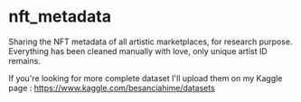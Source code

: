 # nft_metadata
Sharing the NFT metadata of all artistic marketplaces, for research purpose. Everything has been cleaned manually with love, only unique artist ID remains. 

If you're looking for more complete dataset I'll upload them on my Kaggle page : https://www.kaggle.com/besanciahime/datasets
